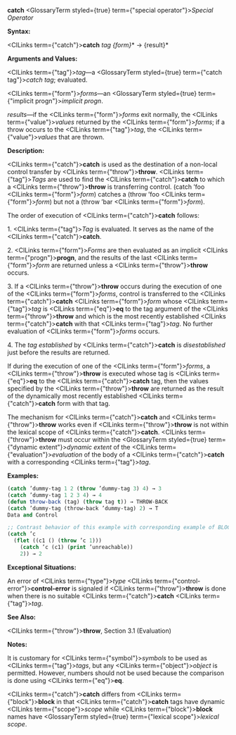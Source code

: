 **catch** <GlossaryTerm styled={true} term={"special operator"}><i>Special Operator</i></GlossaryTerm> 



**Syntax:** 



<ClLinks  term={"catch"}><b>catch</b></ClLinks> *tag \{form\}*\* → \{result\}\* 



**Arguments and Values:** 



<ClLinks  term={"tag"}><i>tag</i></ClLinks>—a <GlossaryTerm styled={true} term={"catch tag"}><i>catch tag</i></GlossaryTerm>; evaluated. 



<ClLinks  term={"form"}><i>forms</i></ClLinks>—an <GlossaryTerm styled={true} term={"implicit progn"}><i>implicit progn</i></GlossaryTerm>. 



*results*—if the <ClLinks  term={"form"}><i>forms</i></ClLinks> exit normally, the <ClLinks  term={"value"}><i>values</i></ClLinks> returned by the <ClLinks  term={"form"}><i>forms</i></ClLinks>; if a throw occurs to the <ClLinks  term={"tag"}><i>tag</i></ClLinks>, the <ClLinks  term={"value"}><i>values</i></ClLinks> that are thrown. 



**Description:** 



<ClLinks  term={"catch"}><b>catch</b></ClLinks> is used as the destination of a non-local control transfer by <ClLinks  term={"throw"}><b>throw</b></ClLinks>. <ClLinks  term={"tag"}><i>Tags</i></ClLinks> are used to find the <ClLinks  term={"catch"}><b>catch</b></ClLinks> to which a <ClLinks  term={"throw"}><b>throw</b></ClLinks> is transferring control. (catch ’foo <ClLinks  term={"form"}><i>form</i></ClLinks>) catches a (throw ’foo <ClLinks  term={"form"}><i>form</i></ClLinks>) but not a (throw ’bar <ClLinks  term={"form"}><i>form</i></ClLinks>). 



The order of execution of <ClLinks  term={"catch"}><b>catch</b></ClLinks> follows: 



1\. <ClLinks  term={"tag"}><i>Tag</i></ClLinks> is evaluated. It serves as the name of the <ClLinks  term={"catch"}><b>catch</b></ClLinks>. 



2\. <ClLinks  term={"form"}><i>Forms</i></ClLinks> are then evaluated as an implicit <ClLinks  term={"progn"}><b>progn</b></ClLinks>, and the results of the last <ClLinks  term={"form"}><i>form</i></ClLinks> are returned unless a <ClLinks  term={"throw"}><b>throw</b></ClLinks> occurs. 



3\. If a <ClLinks  term={"throw"}><b>throw</b></ClLinks> occurs during the execution of one of the <ClLinks  term={"form"}><i>forms</i></ClLinks>, control is transferred to the <ClLinks  term={"catch"}><b>catch</b></ClLinks> <ClLinks  term={"form"}><i>form</i></ClLinks> whose <ClLinks  term={"tag"}><i>tag</i></ClLinks> is <ClLinks  term={"eq"}><b>eq</b></ClLinks> to the tag argument of the <ClLinks  term={"throw"}><b>throw</b></ClLinks> and which is the most recently established <ClLinks  term={"catch"}><b>catch</b></ClLinks> with that <ClLinks  term={"tag"}><i>tag</i></ClLinks>. No further evaluation of <ClLinks  term={"form"}><i>forms</i></ClLinks> occurs. 



4\. The *tag established* by <ClLinks  term={"catch"}><b>catch</b></ClLinks> is *disestablished* just before the results are returned. 



If during the execution of one of the <ClLinks  term={"form"}><i>forms</i></ClLinks>, a <ClLinks  term={"throw"}><b>throw</b></ClLinks> is executed whose tag is <ClLinks  term={"eq"}><b>eq</b></ClLinks> to the <ClLinks  term={"catch"}><b>catch</b></ClLinks> tag, then the values specified by the <ClLinks  term={"throw"}><b>throw</b></ClLinks> are returned as the result of the dynamically most recently established <ClLinks  term={"catch"}><b>catch</b></ClLinks> form with that tag. 



The mechanism for <ClLinks  term={"catch"}><b>catch</b></ClLinks> and <ClLinks  term={"throw"}><b>throw</b></ClLinks> works even if <ClLinks  term={"throw"}><b>throw</b></ClLinks> is not within the lexical scope of <ClLinks  term={"catch"}><b>catch</b></ClLinks>. <ClLinks  term={"throw"}><b>throw</b></ClLinks> must occur within the <GlossaryTerm styled={true} term={"dynamic extent"}><i>dynamic extent</i></GlossaryTerm> of the <ClLinks  term={"evaluation"}><i>evaluation</i></ClLinks> of the body of a <ClLinks  term={"catch"}><b>catch</b></ClLinks> with a corresponding <ClLinks  term={"tag"}><i>tag</i></ClLinks>. 



**Examples:**
```lisp
(catch ’dummy-tag 1 2 (throw ’dummy-tag 3) 4) → 3 
(catch ’dummy-tag 1 2 3 4) → 4 
(defun throw-back (tag) (throw tag t)) → THROW-BACK 
(catch ’dummy-tag (throw-back ’dummy-tag) 2) → T 
Data and Control 

;; Contrast behavior of this example with corresponding example of BLOCK. 
(catch ’c 
  (flet ((c1 () (throw ’c 1))) 
    (catch ’c (c1) (print ’unreachable)) 
    2)) → 2 
```
**Exceptional Situations:** 



An error of <ClLinks  term={"type"}><i>type</i></ClLinks> <ClLinks  term={"control-error"}><b>control-error</b></ClLinks> is signaled if <ClLinks  term={"throw"}><b>throw</b></ClLinks> is done when there is no suitable <ClLinks  term={"catch"}><b>catch</b></ClLinks> <ClLinks  term={"tag"}><i>tag</i></ClLinks>. 



**See Also:** 



<ClLinks  term={"throw"}><b>throw</b></ClLinks>, Section 3.1 (Evaluation) 



**Notes:** 



It is customary for <ClLinks  term={"symbol"}><i>symbols</i></ClLinks> to be used as <ClLinks  term={"tag"}><i>tags</i></ClLinks>, but any <ClLinks  term={"object"}><i>object</i></ClLinks> is permitted. However, numbers should not be used because the comparison is done using <ClLinks  term={"eq"}><b>eq</b></ClLinks>. 



<ClLinks  term={"catch"}><b>catch</b></ClLinks> differs from <ClLinks  term={"block"}><b>block</b></ClLinks> in that <ClLinks  term={"catch"}><b>catch</b></ClLinks> tags have dynamic <ClLinks  term={"scope"}><i>scope</i></ClLinks> while <ClLinks  term={"block"}><b>block</b></ClLinks> names have <GlossaryTerm styled={true} term={"lexical scope"}><i>lexical scope</i></GlossaryTerm>. 



